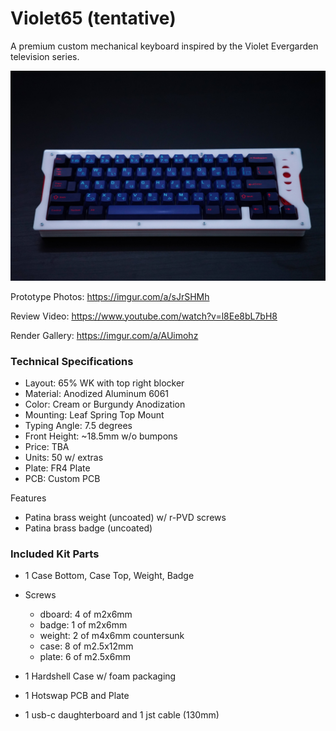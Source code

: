 # Violet65 (tentative)
A premium custom mechanical keyboard inspired by the Violet Evergarden television series.

![alt text](https://github.com/fiction99/Cosmo65/blob/main/media/photo4.jpg?rae=true)

Prototype Photos: https://imgur.com/a/sJrSHMh

Review Video: https://www.youtube.com/watch?v=l8Ee8bL7bH8

Render Gallery: https://imgur.com/a/AUimohz

### Technical Specifications ###

- Layout: 65% WK with top right blocker 
- Material: Anodized Aluminum 6061
- Color: Cream or Burgundy Anodization
- Mounting: Leaf Spring Top Mount 
- Typing Angle: 7.5 degrees
- Front Height: ~18.5mm w/o bumpons
- Price: TBA
- Units: 50 w/ extras
- Plate: FR4 Plate
- PCB: Custom PCB

Features
- Patina brass weight (uncoated) w/ r-PVD screws
- Patina brass badge (uncoated)

### Included Kit Parts ### 

- 1 Case Bottom, Case Top, Weight, Badge

- Screws 
    - dboard: 4 of m2x6mm 
    - badge:  1 of m2x6mm 
    - weight: 2 of m4x6mm countersunk
    - case: 8 of m2.5x12mm
    - plate: 6 of m2.5x6mm

- 1 Hardshell Case w/ foam packaging

- 1 Hotswap PCB and Plate

- 1 usb-c daughterboard and 1 jst cable (130mm) 
